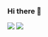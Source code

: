### Hi there 👋

<!--
**HHUUYYLLEE/HHUUYYLLEE** is a ✨ _special_ ✨ repository because its `README.md` (this file) appears on your GitHub profile.

Here are some ideas to get you started:

- 🔭 I’m currently working on ...
- 🌱 I’m currently learning ...
- 👯 I’m looking to collaborate on ...
- 🤔 I’m looking for help with ...
- 💬 Ask me about ...
- 📫 How to reach me: ...
- 😄 Pronouns: ...
- ⚡ Fun fact: ...
-->

<picture display='flex' style='linear-gradient(to right, rgb(15, 23, 42), rgb(88, 28, 135), rgb(15, 23, 42), rgb(15, 23, 42), rgb(88, 28, 135), rgb(15, 23, 42), rgb(15, 23, 42), rgb(15, 23, 42))'>
  <img src='https://blog.cdn.own3d.tv/resize=fit:crop,height:400,width:600/BoYRMteyQBOo9hgM2TO0'/>
  <source
    srcset="https://github-readme-stats.vercel.app/api?username=HHUUYYLLEE&show_icons=true&theme=dark&include_all_commits=true&custom_title=Lê&#32;Bá&#32;Huy&#39;s&#32;Github&#32;Stats&bg_color=transparent&ring_color=00FF00)https://github-readme-stats.vercel.app/api?username=HHUUYYLLEE&show_icons=true&theme=dark&include_all_commits=true&custom_title=Lê&#32;Bá&#32;Huy&#39;s&#32;Github&#32;Stats&bg_color=transparent&ring_color=00FF00"/>
    <img src='https://blog.cdn.own3d.tv/resize=fit:crop,height:400,width:600/BoYRMteyQBOo9hgM2TO0'/>
</picture>

